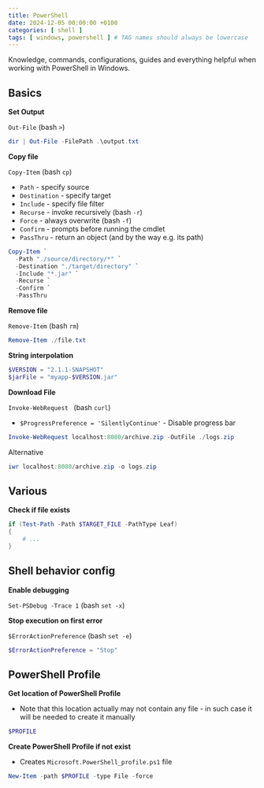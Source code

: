 ```yaml
---
title: PowerShell
date: 2024-12-05 00:00:00 +0100
categories: [ shell ]
tags: [ windows, powershell ] # TAG names should always be lowercase
---
```


Knowledge, commands, configurations, guides and everything helpful when working with PowerShell in Windows.

## Basics

**Set Output**

`Out-File` (bash `>`)

```powershell
dir | Out-File -FilePath .\output.txt
```

**Copy file**

`Copy-Item` (bash `cp`)

- `Path` - specify source
- `Destination` - specify target
- `Include` - specify file filter
- `Recurse` - invoke recursively (bash `-r`)
- `Force` - always overwrite (bash `-f`)
- `Confirm` - prompts before running the cmdlet
- `PassThru` - return an object (and by the way e.g. its path)

```powershell
Copy-Item `
  -Path "./source/directory/*" `
  -Destination "./target/directory" `
  -Include "*.jar" `
  -Recurse `
  -Confirm `
  -PassThru
```

**Remove file**

`Remove-Item` (bash `rm`)

```powershell
Remove-Item ./file.txt
```

**String interpolation**

```powershell
$VERSION = "2.1.1-SNAPSHOT"
$jarFile = "myapp-$VERSION.jar"
```

**Download File**

`Invoke-WebRequest ` (bash `curl`)

- `$ProgressPreference = 'SilentlyContinue'` - Disable progress bar

```powershell
Invoke-WebRequest localhost:8080/archive.zip -OutFile ./logs.zip
```

Alternative

```powershell
iwr localhost:8080/archive.zip -o logs.zip
```

## Various

**Check if file exists**

```powershell
if (Test-Path -Path $TARGET_FILE -PathType Leaf)
{
    # ...
}
```

## Shell behavior config

**Enable debugging**

`Set-PSDebug -Trace 1` (bash `set -x`)

**Stop execution on first error**

`$ErrorActionPreference` (bash `set -e`)

```powershell
$ErrorActionPreference = "Stop"
```

## PowerShell Profile

**Get location of PowerShell Profile**

- Note that this location actually may not contain any file - in such case it will be needed to create it manually

```powershell
$PROFILE
```

**Create PowerShell Profile if not exist**

- Creates `Microsoft.PowerShell_profile.ps1` file

```powershell
New-Item -path $PROFILE -type File -force
```

